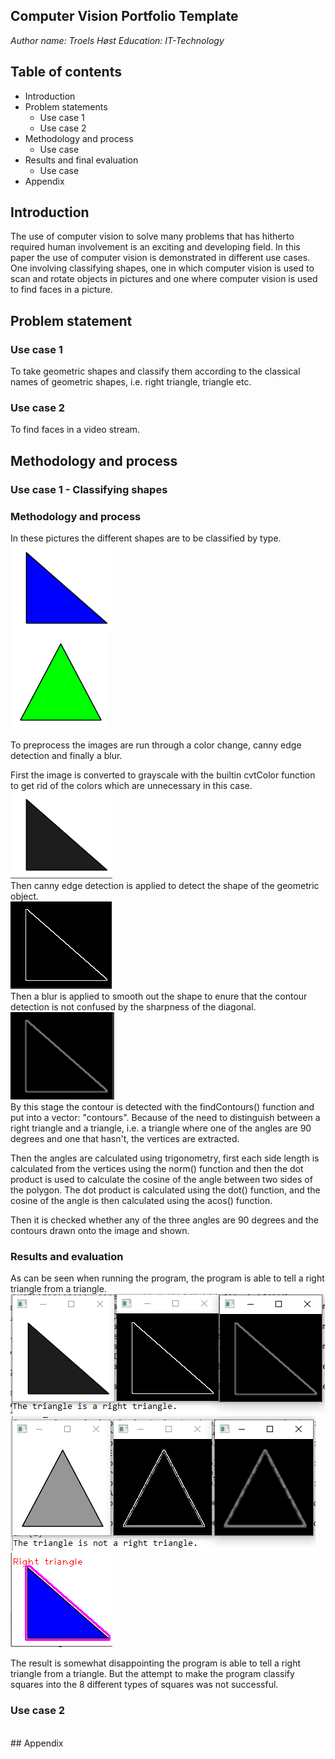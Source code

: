 ## Computer Vision Portfolio Template

*Author name: Troels Høst*
*Education: IT-Technology*

## Table of contents

* Introduction
* Problem statements
    * Use case 1
    * Use case 2
* Methodology and process
    * Use case
* Results and final evaluation
    * Use case
* Appendix

## Introduction

<p>The use of computer vision to solve many problems that has hitherto required human involvement is an exciting and developing field.
In this paper the use of computer vision is demonstrated in different use cases. One involving classifying shapes,
one in which computer vision is used to scan and rotate objects in pictures and one where computer vision is used to find faces in a picture.</p>

## Problem statement

### Use case 1

To take geometric shapes and classify them according to the classical names of geometric shapes, i.e. right triangle, triangle etc.

### Use case 2

To find faces in a video stream.

## Methodology and process

### Use case 1 - Classifying shapes

### Methodology and process

In these pictures the different shapes are to be classified by type.<br>
![img](right%20triangle.PNG)<br>
![img](triangle.PNG)<br>

To preprocess the images are run through a color change, canny edge detection and finally a blur.

First the image is converted to grayscale with the builtin cvtColor function to get rid of the colors which are unnecessary in this case.<br>
![img](gray.PNG)<br>
Then canny edge detection is applied to detect the shape of the geometric object.<br>
![img](edges.PNG)<br>
Then a blur is applied to smooth out the shape to enure that the contour detection is not confused by the sharpness of the diagonal.<br>
![img](blur.PNG)<br>
By this stage the contour is detected with the findContours() function and put into a vector: "contours".
Because of the need to distinguish between a right triangle and a triangle, i.e. a triangle where one of the angles are 90 degrees and one that hasn't,
the vertices are extracted.

Then the angles are calculated using trigonometry, first each side length is calculated from the
vertices using the norm() function and then the dot product is used to calculate the cosine of the angle between two sides of the
polygon. The dot product is calculated using the dot() function, and the cosine of the angle is then calculated using the acos() function.

Then it is checked whether any of the three angles are 90 degrees and the contours drawn onto the image and shown.

### Results and evaluation

As can be seen when running the program, the program is able to tell a right triangle from a triangle.<br>
![img](isrighttriangle.PNG)<br>
![img](notrighttriangle.PNG)<br>
![img](contours.PNG)<br>

The result is somewhat disappointing the program is able to tell a right triangle from a triangle. But the attempt to make the program classify squares
into the 8 different types of squares was not successful.

### Use case 2
<br>
## Appendix
